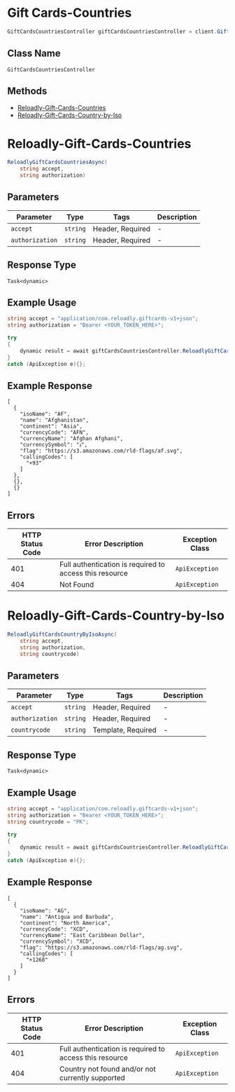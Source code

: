# Gift Cards-Countries

```csharp
GiftCardsCountriesController giftCardsCountriesController = client.GiftCardsCountriesController;
```

## Class Name

`GiftCardsCountriesController`

## Methods

* [Reloadly-Gift-Cards-Countries](../../doc/controllers/gift-cards-countries.md#reloadly-gift-cards-countries)
* [Reloadly-Gift-Cards-Country-by-Iso](../../doc/controllers/gift-cards-countries.md#reloadly-gift-cards-country-by-iso)


# Reloadly-Gift-Cards-Countries

```csharp
ReloadlyGiftCardsCountriesAsync(
    string accept,
    string authorization)
```

## Parameters

| Parameter | Type | Tags | Description |
|  --- | --- | --- | --- |
| `accept` | `string` | Header, Required | - |
| `authorization` | `string` | Header, Required | - |

## Response Type

`Task<dynamic>`

## Example Usage

```csharp
string accept = "application/com.reloadly.giftcards-v1+json";
string authorization = "Bearer <YOUR_TOKEN_HERE>";

try
{
    dynamic result = await giftCardsCountriesController.ReloadlyGiftCardsCountriesAsync(accept, authorization);
}
catch (ApiException e){};
```

## Example Response

```
[
  {
    "isoName": "AF",
    "name": "Afghanistan",
    "continent": "Asia",
    "currencyCode": "AFN",
    "currencyName": "Afghan Afghani",
    "currencySymbol": "؋",
    "flag": "https://s3.amazonaws.com/rld-flags/af.svg",
    "callingCodes": [
      "+93"
    ]
  },
  {},
  {}
]
```

## Errors

| HTTP Status Code | Error Description | Exception Class |
|  --- | --- | --- |
| 401 | Full authentication is required to access this resource | `ApiException` |
| 404 | Not Found | `ApiException` |


# Reloadly-Gift-Cards-Country-by-Iso

```csharp
ReloadlyGiftCardsCountryByIsoAsync(
    string accept,
    string authorization,
    string countrycode)
```

## Parameters

| Parameter | Type | Tags | Description |
|  --- | --- | --- | --- |
| `accept` | `string` | Header, Required | - |
| `authorization` | `string` | Header, Required | - |
| `countrycode` | `string` | Template, Required | - |

## Response Type

`Task<dynamic>`

## Example Usage

```csharp
string accept = "application/com.reloadly.giftcards-v1+json";
string authorization = "Bearer <YOUR_TOKEN_HERE>";
string countrycode = "PK";

try
{
    dynamic result = await giftCardsCountriesController.ReloadlyGiftCardsCountryByIsoAsync(accept, authorization, countrycode);
}
catch (ApiException e){};
```

## Example Response

```
[
  {
    "isoName": "AG",
    "name": "Antigua and Barbuda",
    "continent": "North America",
    "currencyCode": "XCD",
    "currencyName": "East Caribbean Dollar",
    "currencySymbol": "XCD",
    "flag": "https://s3.amazonaws.com/rld-flags/ag.svg",
    "callingCodes": [
      "+1268"
    ]
  }
]
```

## Errors

| HTTP Status Code | Error Description | Exception Class |
|  --- | --- | --- |
| 401 | Full authentication is required to access this resource | `ApiException` |
| 404 | Country not found and/or not currently supported | `ApiException` |

